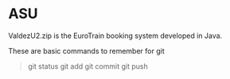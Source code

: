 # ASU
ValdezU2.zip is the EuroTrain booking system developed in Java.

These are basic commands to remember for git
>git status
>git add <file>
>git commit
>git push
